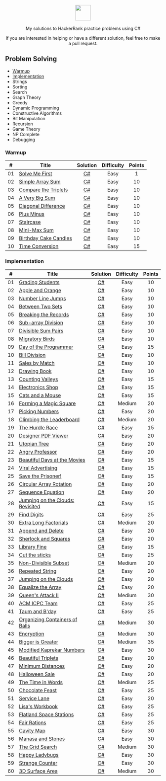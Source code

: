 <p align="center">
    <a href="https://www.hackerrank.com/helder">
        <img height=50 src="https://techpoint.org/wp-content/uploads/2020/03/HackerRank-Logo-300-2.png">
    </a>
    <br><br>My solutions to HackerRank practice problems using C#
</p>
<p align="center">
	If you are interested in helping or have a different solution, feel free to make a pull request.
</p>

## Problem Solving
- [Warmup](https://github.com/helder-dev/HackerRank#warmup)
- [Implementation](https://github.com/helder-dev/HackerRank#implementation)
- Strings
- Sorting
- Search
- Graph Theory
- Greedy
- Dynamic Programming
- Constructive Algorithms
- Bit Manipulation
- Recursion
- Game Theory
- NP Complete
- Debugging



### Warmup
| #  | Title           |  Solution       | Difficulty    | Points          
-----|---------------- |:---------------:|:-------------:|:--------------:
| 01 |[Solve Me First](https://www.hackerrank.com/challenges/solve-me-first)| [C#](./Problem%20Solving/Warmup/Solve%20Me%20First/Program.cs) | Easy | 1 | ||
| 02 |[Simple Array Sum](https://www.hackerrank.com/challenges/simple-array-sum/problem)| [C#](./Problem%20Solving/Warmup/Simple%20Array%20Sum/Program.cs) | Easy | 10 | ||
| 03 |[Compare the Triplets](https://www.hackerrank.com/challenges/compare-the-triplets/problem)| [C#](./Problem%20Solving/Warmup/Compare%20the%20Triplets/Program.cs) | Easy | 10 | ||
| 04 |[A Very Big Sum](https://www.hackerrank.com/challenges/a-very-big-sum/problem)| [C#](./Problem%20Solving/Warmup/A%20Very%20Big%20Sum/Program.cs) | Easy | 10 | ||
| 05 |[Diagonal Difference](https://www.hackerrank.com/challenges/diagonal-difference/problem)| [C#](./Problem%20Solving/Warmup/Diagonal%20Difference) | Easy | 10 | ||
| 06 |[Plus Minus](https://www.hackerrank.com/challenges/plus-minus/problem)| [C#](./Problem%20Solving/Warmup/Plus%20Minus/Program.cs) | Easy | 10 | ||
| 07 |[Staircase](https://www.hackerrank.com/challenges/staircase/problem)| [C#](./Problem%20Solving/Warmup/Staircase/Program.cs) | Easy | 10 | ||
| 08 |[Mini-Max Sum](https://www.hackerrank.com/challenges/mini-max-sum/problem)| [C#](./Problem%20Solving/Warmup/Mini-Max%20Sum/Program.cs) | Easy | 10 | ||
| 09 |[Birthday Cake Candles](https://www.hackerrank.com/challenges/birthday-cake-candles/problem)| [C#](./Problem%20Solving/Warmup/Birthday%20Cake%20Candles/Program.cs) | Easy | 10 | ||
| 10 |[Time Conversion](https://www.hackerrank.com/challenges/time-conversion/problem)| [C#](./Problem%20Solving/Warmup/Time%20Conversion/Program.cs) | Easy | 15 | ||

### Implementation
| #  | Title           |  Solution       | Difficulty    | Points          
-----|---------------- |:---------------:|:-------------:|:--------------:
| 01 |[Grading Students](https://www.hackerrank.com/challenges/grading/problem)| [C#](./Problem%20Solving/Implementation/Grading%20Students/Program.cs) | Easy | 10 | ||
| 02 |[Apple and Orange](https://www.hackerrank.com/challenges/apple-and-orange/problem)| [C#](./Problem%20Solving/Implementation/Apple%20and%20Orange/Program.cs) | Easy | 10 | ||
| 03 |[Number Line Jumps](https://www.hackerrank.com/challenges/kangaroo/problem)| [C#](./Problem%20Solving/Implementation/Number%20Line%20Jumps/Program.cs) | Easy | 10 | ||
| 04 |[Between Two Sets](https://www.hackerrank.com/challenges/between-two-sets/problem)| [C#](./Problem%20Solving/Implementation/Between%20Two%20Sets/Program.cs) | Easy | 10 | ||
| 05 |[Breaking the Records](https://www.hackerrank.com/challenges/breaking-best-and-worst-records/problem)| [C#](./Problem%20Solving/Implementation/Breaking%20the%20Records/Program.cs) | Easy | 10 | ||
| 06 |[Sub-array Division](https://www.hackerrank.com/challenges/the-birthday-bar/problem)| [C#](./Problem%20Solving/Implementation/Sub-array%20Division/Program.cs) | Easy | 10 | ||
| 07 |[Divisible Sum Pairs](https://www.hackerrank.com/challenges/divisible-sum-pairs/problem)| [C#](./Problem%20Solving/Implementation/Divisible%20Sum%20Pairs/Program.cs) | Easy | 10 | ||
| 08 |[Migratory Birds](https://www.hackerrank.com/challenges/migratory-birds/problem)| [C#](./Problem%20Solving/Implementation/Migratory%20Birds/Program.cs) | Easy | 10 | ||
| 09 |[Day of the Programmer](https://www.hackerrank.com/challenges/day-of-the-programmer/problem)| [C#](./Problem%20Solving/Implementation/Day%20of%20the%20Programmer/Program.cs) | Easy | 15 | ||
| 10 |[Bill Division](https://www.hackerrank.com/challenges/bon-appetit/problem)| [C#](./Problem%20Solving/Implementation/Bill%20Division/Program.cs) | Easy | 10 | ||
| 11 |[Sales by Match](https://www.hackerrank.com/challenges/sock-merchant/problem)| [C#](./Problem%20Solving/Implementation/Sales%20by%20Match/Program.cs) | Easy | 10 | ||
| 12 |[Drawing Book](https://www.hackerrank.com/challenges/drawing-book/problem)| [C#](./Problem%20Solving/Implementation/Drawing%20Book/Program.cs) | Easy | 10 | ||
| 13 |[Counting Valleys](https://www.hackerrank.com/challenges/counting-valleys/problem)| [C#](./Problem%20Solving/Implementation/Counting%20Valleys/Program.cs) | Easy | 15 | ||
| 14 |[Electronics Shop](https://www.hackerrank.com/challenges/electronics-shop/problem)| [C#](./Problem%20Solving/Implementation/Electronics%20Shop/Program.cs) | Easy | 15 | ||
| 15 |[Cats and a Mouse](https://www.hackerrank.com/challenges/cats-and-a-mouse/problem)| [C#](./Problem%20Solving/Implementation/Cats%20and%20a%20Mouse/Program.cs) | Easy | 15 | ||
| 16 |[Forming a Magic Square](https://www.hackerrank.com/challenges/magic-square-forming/problem)| [C#](./Problem%20Solving/Implementation/Forming%20a%20Magic%20Square/Program.cs) | Medium | 20 | ||
| 17 |[Picking Numbers](https://www.hackerrank.com/challenges/picking-numbers/problem)| [C#](./Problem%20Solving/Implementation/Picking%20Numbers/Program.cs) | Easy | 20 | ||
| 18 |[Climbing the Leaderboard](https://www.hackerrank.com/challenges/climbing-the-leaderboard/problem)| [C#](./Problem%20Solving/Implementation/Climbing%20the%20Leaderboard/Program.cs) | Medium | 20 | ||
| 19 |[The Hurdle Race](https://www.hackerrank.com/challenges/the-hurdle-race/problem)| [C#](./Problem%20Solving/Implementation/The%20Hurdle%20Race/Program.cs) | Easy | 15 | ||
| 20 |[Designer PDF Viewer](https://www.hackerrank.com/challenges/designer-pdf-viewer/problem)| [C#](./Problem%20Solving/Implementation/Designer%20PDF%20Viewer/Program.cs) | Easy | 20 | ||
| 21 |[Utopian Tree](https://www.hackerrank.com/challenges/utopian-tree/problem)| [C#](./Problem%20Solving/Implementation/Utopian%20Tree/Program.cs) | Easy | 20 | ||
| 22 |[Angry Professor](https://www.hackerrank.com/challenges/angry-professor/problem)| [C#](./Problem%20Solving/Implementation/Angry%20Professor/Program.cs) | Easy | 20 | ||
| 23 |[Beautiful Days at the Movies](https://www.hackerrank.com/challenges/beautiful-days-at-the-movies/problem)| [C#](./Problem%20Solving/Implementation/Beautiful%20Days%20at%20the%20Movies/Program.cs) | Easy | 15 | ||
| 24 |[Viral Advertising](https://www.hackerrank.com/challenges/strange-advertising/problem)| [C#](./Problem%20Solving/Implementation/Viral%20Advertising/Program.cs) | Easy | 15 | ||
| 25 |[Save the Prisoner!](https://www.hackerrank.com/challenges/save-the-prisoner/problem)| [C#](./Problem%20Solving/Implementation/Save%20the%20Prisoner!/Program.cs) | Easy | 15 | ||
| 26 |[Circular Array Rotation](https://www.hackerrank.com/challenges/circular-array-rotation/problem)| [C#](./Problem%20Solving/Implementation/Circular%20Array%20Rotation/Program.cs) | Easy | 20 | ||
| 27 |[Sequence Equation](https://www.hackerrank.com/challenges/permutation-equation/problem)| [C#](./Problem%20Solving/Implementation/Sequence%20Equation/Program.cs) | Easy | 20 | ||
| 28 |[Jumping on the Clouds: Revisited](https://www.hackerrank.com/challenges/jumping-on-the-clouds-revisited/problem)| [C#](./Problem%20Solving/Implementation/Jumping%20on%20the%20Clouds%20-%20Revisited/Program.cs) | Easy | 15 | ||
| 29 |[Find Digits](https://www.hackerrank.com/challenges/find-digits/problem)| [C#](./Problem%20Solving/Implementation/Find%20Digits/Program.cs) | Easy | 25 | ||
| 30 |[Extra Long Factorials](https://www.hackerrank.com/challenges/extra-long-factorials/problem)| [C#](./Problem%20Solving/Implementation/Extra%20Long%20Factorials/Program.cs) | Medium | 20 | ||
| 31 |[Append and Delete](https://www.hackerrank.com/challenges/append-and-delete/problem)| [C#](./Problem%20Solving/Implementation/Append%20and%20Delete/Program.cs) | Easy | 20 | ||
| 32 |[Sherlock and Squares](https://www.hackerrank.com/challenges/sherlock-and-squares/problem)| [C#](./Problem%20Solving/Implementation/Sherlock%20and%20Squares/Program.cs) | Easy | 20 | ||
| 33 |[Library Fine](https://www.hackerrank.com/challenges/library-fine/problem)| [C#](./Problem%20Solving/Implementation/Library%20Fine/Program.cs) | Easy | 15 | ||
| 34 |[Cut the sticks](https://www.hackerrank.com/challenges/cut-the-sticks/problem)| [C#](./Problem%20Solving/Implementation/Cut%20the%20sticks/Program.cs) | Easy | 25 | ||
| 35 |[Non-Divisible Subset](https://www.hackerrank.com/challenges/non-divisible-subset/problem)| [C#](./Problem%20Solving/Implementation/Non-Divisible%20Subset/Program.cs) | Medium | 20 | ||
| 36 |[Repeated String](https://www.hackerrank.com/challenges/repeated-string/problem)| [C#](./Problem%20Solving/Implementation/Repeated%20String/Program.cs) | Easy | 20 | ||
| 37 |[Jumping on the Clouds](https://www.hackerrank.com/challenges/jumping-on-the-clouds/problem)| [C#](./Problem%20Solving/Implementation/Jumping%20on%20the%20Clouds/Program.cs) | Easy | 20 | ||
| 38 |[Equalize the Array](https://www.hackerrank.com/challenges/equality-in-a-array/problem)| [C#](./Problem%20Solving/Implementation/Equalize%20the%20Array/Program.cs) | Easy | 20 | ||
| 39 |[Queen's Attack II](https://www.hackerrank.com/challenges/queens-attack-2/problem)| [C#](./Problem%20Solving/Implementation/Queens%20Attack%20II/Program.cs) | Medium | 30 | ||
| 40 |[ACM ICPC Team](https://www.hackerrank.com/challenges/acm-icpc-team/problem)| [C#](./Problem%20Solving/Implementation/ACM%20ICPC%20Team/Program.cs) | Easy | 25 | ||
| 41 |[Taum and B'day](https://www.hackerrank.com/challenges/taum-and-bday/problem)| [C#](./Problem%20Solving/Implementation/Taum%20and%20Bday/Program.cs) | Easy | 25 | ||
| 42 |[Organizing Containers of Balls](https://www.hackerrank.com/challenges/organizing-containers-of-balls/problem)| [C#](./Problem%20Solving/Implementation/Organizing%20Containers%20of%20Balls/Program.cs) | Medium | 30 | ||
| 43 |[Encryption](https://www.hackerrank.com/challenges/encryption/problem)| [C#](./Problem%20Solving/Implementation/Encryption/Program.cs) | Medium | 30 | ||
| 44 |[Bigger is Greater](https://www.hackerrank.com/challenges/bigger-is-greater/problem)| [C#](./Problem%20Solving/Implementation/Bigger%20is%20Greater/Program.cs) | Medium | 35 | ||
| 45 |[Modified Kaprekar Numbers](https://www.hackerrank.com/challenges/kaprekar-numbers/problem)| [C#](./Problem%20Solving/Implementation/Modified%20Kaprekar%20Numbers/Program.cs) | Easy | 30 | ||
| 46 |[Beautiful Triplets](https://www.hackerrank.com/challenges/beautiful-triplets/problem)| [C#](./Problem%20Solving/Implementation/Beautiful%20Triplets/Program.cs) | Easy | 20 | ||
| 47 |[Minimum Distances](https://www.hackerrank.com/challenges/minimum-distances/problem)| [C#](./Problem%20Solving/Implementation/Minimum%20Distances/Program.cs) | Easy | 20 | ||
| 48 |[Halloween Sale](https://www.hackerrank.com/challenges/halloween-sale/problem)| [C#](./Problem%20Solving/Implementation/Halloween%20Sale/Program.cs) | Easy | 20 | ||
| 49 |[The Time in Words](https://www.hackerrank.com/challenges/the-time-in-words/problem)| [C#](./Problem%20Solving/Implementation/The%20Time%20in%20Words/Program.cs) | Medium | 25 | ||
| 50 |[Chocolate Feast](https://www.hackerrank.com/challenges/chocolate-feast/problem)| [C#](./Problem%20Solving/Implementation/Chocolate%20Feast/Program.cs) | Easy | 25 | ||
| 51 |[Service Lane](https://www.hackerrank.com/challenges/service-lane/problem)| [C#](./Problem%20Solving/Implementation/Service%20Lane/Program.cs) | Easy | 20 | ||
| 52 |[Lisa's Workbook](https://www.hackerrank.com/challenges/lisa-workbook/problem)| [C#](./Problem%20Solving/Implementation/Lisa%20Workbook/Program.cs) | Easy | 25 | ||
| 53 |[Flatland Space Stations](https://www.hackerrank.com/challenges/flatland-space-stations/problem)| [C#](./Problem%20Solving/Implementation/Flatland%20Space%20Stations/Program.cs) | Easy | 25 | ||
| 54 |[Fair Rations](https://www.hackerrank.com/challenges/fair-rations/problem)| [C#](./Problem%20Solving/Implementation/Fair%20Rations/Program.cs) | Easy | 25 | ||
| 55 |[Cavity Map](https://www.hackerrank.com/challenges/cavity-map/problem)| [C#](./Problem%20Solving/Implementation/Cavity%20Map/Program.cs) | Easy | 30 | ||
| 56 |[Manasa and Stones](https://www.hackerrank.com/challenges/manasa-and-stones/problem)| [C#](./Problem%20Solving/Implementation/Manasa%20and%20Stones/Program.cs) | Easy | 30 | ||
| 57 |[The Grid Search](https://www.hackerrank.com/challenges/the-grid-search/problem)| [C#](./Problem%20Solving/Implementation/The%20Grid%20Search/Program.cs) | Medium | 30 | ||
| 58 |[Happy Ladybugs](https://www.hackerrank.com/challenges/happy-ladybugs/problem)| [C#](./Problem%20Solving/Implementation/Happy%20Ladybugs/Program.cs) | Easy | 30 | ||
| 59 |[Strange Counter](https://www.hackerrank.com/challenges/strange-code/problem)| [C#](./Problem%20Solving/Implementation/Strange%20Counter/Program.cs) | Easy | 30 | ||
| 60 |[3D Surface Area](https://www.hackerrank.com/challenges/3d-surface-area/problem)| [C#](./Problem%20Solving/Implementation/3D%20Surface%20Area/Program.cs) | Medium | 30 | ||


